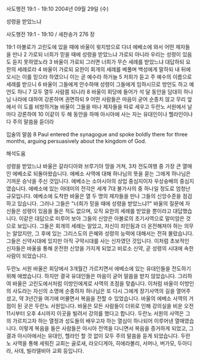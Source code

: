 사도행전 19:1 - 19:10 
2004년 09월 29일 (수)

성령을 받았느냐



사도행전 19:1 - 19:10 / 새찬송가 276 장


19:1 아볼로가 고린도에 있을 때에 바울이 윗지방으로 다녀 에베소에 와서 어떤 제자들을 만나 2 가로되 너희가 믿을 때에 성령을 받았느냐 가로되 아니라 우리는 성령이 있음도 듣지 못하였노라 3 바울이 가로되 그러면 너희가 무슨 세례를 받았느냐 대답하되 요한의 세례로라 4 바울이 가로되 요한이 회개의 세례를 베풀며 백성에게 말하되 내 뒤에 오시는 이를 믿으라 하였으니 이는 곧 예수라 하거늘 5 저희가 듣고 주 예수의 이름으로 세례를 받으니 6 바울이 그들에게 안수하매 성령이 그들에게 임하시므로 방언도 하고 예언도 하니 7 모두 열두 사람쯤 되니라 8 바울이 회당에 들어가 석 달 동안을 담대히 하나님 나라에 대하여 강론하며 권면하되 9 어떤 사람들은 마음이 굳어 순종치 않고 무리 앞에서 이 도를 비방하거늘 바울이 그들을 떠나 제자들을 따로 세우고 두란노 서원에서 날마다 강론하여 10 이같이 두 해 동안을 하매 아시아에 사는 자는 유대인이나 헬라인이나 다 주의 말씀을 듣더라

입술의 말씀
8 Paul entered the synagogue and spoke boldly there for three months, arguing persuasively about the kingdom of God.

해석도움





성령을 받았느냐
바울은 갈라디아와 브루기아 땅을 거쳐, 3차 전도여행 중 가장 큰 열매인 에베소로 되돌아왔습니다. 에베소 사역에 대해 하나님의 뜻을 묻는 그에게 하나님은 기꺼운 승낙을 주신 것입니다. 에베소는 소아시아의 상업 중심지이자 우상숭배의 중심지였습니다. 에베소에 있는 아데미의 전각은 세계 7대 불가사의 중 하나일 정도로 엄청난 규모입니다. 에베소에 도착한 바울은 열 두 명의 제자들을 만나 그들의 신앙수준을 점검하고 있습니다. 그러나 그들은 "너희가 믿을 때에 성령을 받았느냐?" 바울의 질문에 자신들은 성령이 있음을 들은 적도 없으며, 오직 요한의 세례를 받았을 뿐이라고 대답했습니다. 이같은 대답으로 미루어 보아 그들의 신앙은 아볼로의 초기사역으로 말미암은 것으로 보입니다. 그들은 회개의 세례는 알았고, 자신이 죄인됨과 더 온전해져야 하는 의무는 알았지만, 그 후에 있는 그리스도의 은혜와 성령의 능력에 대해서는 전혀 몰랐습니다. 그들은 신약시대에 있지만 아직 구약시대를 사는 신자였던 것입니다. 이처럼 초보적인 신자들은 바울을 통해 온전한 신앙을 가지게 되었고 비로소 신약, 곧 성령의 시대에 속한 사람이 되었습니다.  

두란노 서원
바울은 회당에서 3개월간 가르치면서 에베소에 있는 유대인들을 전도하기 위해 애썼습니다. 하지만 결국 유대인들은 마음이 굳어 말씀을 받지 않았습니다. 그리하여 바울은 고린도에서처럼 이방인에게로 사역의 초점을 맞춥니다. 이처럼 바울이 이방인의 사도라는 자신의 소명에 순종하자 하나님은 또 다시 그에게 장기사역의 길을 열어주셨고, 약 3년간을 여기에 머물면서 복음을 전할 수 있었습니다. 바울의 에베소 사역의 거점이 된 곳은 두란노 서원입니다. 바울은 모든 사람들이 더위로 인해 강의실을 비운 오전 11시부터 오후 4시까지 이곳을 빌려서 강의를 했다고 합니다. 두란노 서원의 사역은 그의 가르치고자 하는 열정과 성도들의 배우고자 하는 열심이 하나되어 이루어낸 열매였습니다. 이렇게 복음을 들은 사람들은 아시아 전역을 다니면서 복음을 증거하게 되었고, 그 결과 아시아에서는 유대인, 헬라인 할 것 없이 모두 주의 말씀을 듣게 되었습니다. 두란노 사역을 통해 세워진 교회는 골로새, 라오디게아, 히에라볼리, 서머나, 버가모, 두아디라, 사데, 빌라델비아 교회 등입니다.